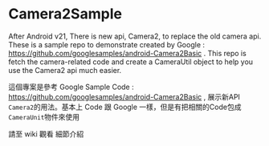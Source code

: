 # Camera2Sample

After Android v21, There is new api, Camera2, to replace the old camera api. These is a sample repo to demonstrate created by Google : https://github.com/googlesamples/android-Camera2Basic . This repo is fetch the camera-related code and create a CameraUtil object to help you use the Camera2 api much easier.


這個專案是參考 Google Sample Code : https://github.com/googlesamples/android-Camera2Basic , 展示新API `Camera2`的用法。基本上 Code 跟 Google 一樣，但是有把相關的Code包成`CameraUnit`物件來使用

請至 wiki 觀看 細節介紹


